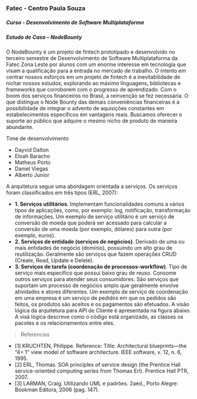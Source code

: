 ### Fatec - Centro Paula Souza
##### Curso - Desenvolvimento de Software Multiplataforma
##### Estudo de Caso – NodeBounty
O NodeBounty é um projeto de fintech prototipado e desenvolvido no
terceiro semestre de Desenvolvimento de Software Multiplataforma da
Fatec Zona Leste por alunos com um enorme interesse em tecnologia que
visam a qualificação para a entrada no mercado de trabalho. O intento
em centrar nossos esforços em um projeto de fintech é a
inevitabilidade de nichar nossos estudos,
explorando ao máximo linguagens, bibliotecas e frameworks que
corroborem com o progresso de aprendizado. Com o boom dos serviços
financeiros no Brasil, a reinvenção se fez necessária. O que distingue
o Node Bounty das demais conveniências financeiras é a possibilidade
de integrar o advento de aquisições constantes em estabelecimentos específicos em vantagens
reais. Buscamos oferecer o suporte ao público que adquire o mesmo nicho de produto de maneira abundante. 

Time de desenvolvimento
- Dayvid Dalton
- Eloah Baracho
- Matheus Porto
- Daniel Viegas
- Alberto Junior


A arquitetura segue uma abordagem orientada a serviços. Os serviços foram classificados em três tipos (ERL, 2007):
- **1. Serviços utilitários**. Implementam funcionalidades comuns a vários tipos de aplicações, como, por exemplo: log, notificação, transformação de informações. Um exemplo de serviço utilitário é um serviço de conversão de moeda que
poderá ser acessado para calcular a conversão de uma moeda (por exemplo, dólares) para outra (por exemplo, euros).
- **2. Serviços de entidade (serviços de negócios)**. Derivado de uma ou mais entidades de negócio (domínio), possuindo um alto grau de reutilização. Geralmente são serviços que fazem operações CRUD (Create, Read, Update e Delete).
- **3. Serviços de tarefa (coordenação de processos-workflow)**. Tipo de serviço mais específico que possui baixo grau de reuso. Consome outros serviços para atender seus consumidores. São serviços que suportam um processo de negócios
amplo que geralmente envolve atividades e atores diferentes. Um exemplo de serviço de coordenação em uma empresa é um serviço de pedidos em que os pedidos são feitos, os produtos são aceitos e os pagamentos são efetuados.
A visão lógica da arquitetura para API de Cliente é apresentada na figura abaixo. A visã lógica descreve como o código está organizado, as classes os pacotes e os relacionamentos entre eles.

>Referencias
- [1] KRUCHTEN, Philippe. Reference: Title: Architectural blueprints—the “4+ 1” view model of software architecture. IEEE software, v. 12, n. 6, 1995.
- [2] ERL, Thomas. SOA principles of service design (the Prentice Hall service-oriented computing series from Thomas Erl). Prentice Hall PTR, 2007.
- [3] LARMAN, Craig. Utilizando UML e padrões. 2aed., Porto Alegre: Bookman Editora, 2006 (pag. 147).
